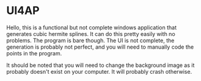 # UI4AP

Hello, this is a functional but not complete windows application that generates cubic hermite splines. It can do this pretty easily with no problems. The program is bare though.
The UI is not complete, the generation is probably not perfect, and you will need to manually code the points in the program. 

It should be noted that you will need to change the background image as it probably doesn't exist on your computer. It will probably crash otherwise.
